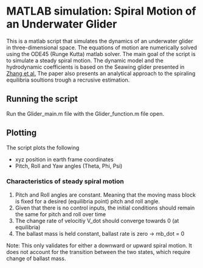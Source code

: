 # MATLAB simulation:  Spiral Motion of an Underwater Glider

This is a matlab script that simulates the dynamics of an underwater glider in three-dimensional space. The equations of motion are numerically solved using the ODE45 (Runge Kutta) matlab solver.
The main goal of the script is to simulate a steady spiral motion.
 The dynamic model and the hydrodynamic coefficients is based on the Seawing glider presented in [Zhang et al.](https://www.researchgate.net/publication/256817942_Spiraling_motion_of_underwater_gliders_Modeling_analysis_and_experimental_results) 
The paper also presents an analytical approach to the spiraling equilibria soultions trough a recrusive estimation. 

## Running the script
Run the Glider_main.m file with the Glider_function.m file open. 

## Plotting
The script plots the following

* xyz position in earth frame coordinates
* Pitch, Roll and Yaw angles (Theta, Phi, Psi)

### Characteristics of steady spiral motion

1. Pitch and Roll angles are constant. Meaning that the moving mass block is fixed for a desired (equilibria point) pitch and roll angle.
2. Given that there is no control inputs, the initial conditions should remain the same for pitch and roll over time 
3. The change rate of velocitiy V_dot should converge towards 0 (at equilibria)
4. The ballast mass is held constant, ballast rate is zero -> mb_dot = 0

Note: This only validates for either a downward or upward spiral motion. It does not account for the transition between the two states, which require change of ballast mass.
